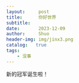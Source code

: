 ```yaml
---
layout:     post
title:      你好世界
subtitle:   
date:       2023-12-09
author:     Shuo
header-img: img/jinx3.png
catalog:   true
tags:
    - 没事
---
```


新的冠军诞生啦！
